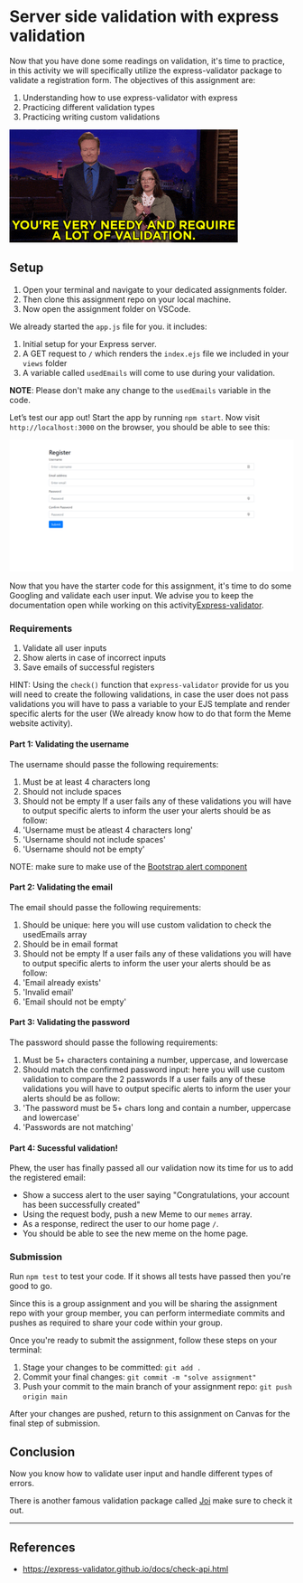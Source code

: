 # Server side validation with express validation
Now that you have done some readings on validation, it's time to practice, in this activity we will specifically utilize the express-validator package to validate a registration form. The objectives of this assignment are:
1. Understanding how to use express-validator with express
2. Practicing different validation types
3. Practicing writing custom validations

<img src="./assets/validate.gif"/>

## Setup
1. Open your terminal and navigate to your dedicated assignments folder.
2. Then clone this assignment repo on your local machine.
3. Now open the assignment folder on VSCode.

We already started the `app.js` file for you. it includes:
1. Initial setup for your Express server.
2. A GET request to `/` which renders the `index.ejs` file we included in your `views` folder
3. A variable called `usedEmails` will come to use during your validation.

**NOTE**: Please don't make any change to the `usedEmails` variable in the code.

Let’s test our app out! Start the app by running `npm start`. Now visit `http://localhost:3000` on the browser, you should be able to see this:

<img src="./assets/form.png"/>

Now that you have the starter code for this assignment, it's time to do some Googling and validate each user input. We advise you to keep the documentation open while working on this activity[Express-validator](https://express-validator.github.io/docs/).

### Requirements
1. Validate all user inputs
2. Show alerts in case of incorrect inputs
3. Save emails of successful registers

HINT: Using the `check()` function that `express-validator` provide for us you will need to create the following validations, in case the user does not pass validations you will have to pass a variable to your EJS template and render specific alerts for the user (We already know how to do that form the Meme website activity).

#### Part 1: Validating the username
The username should passe the following requirements:
1. Must be at least 4 characters long
2. Should not include spaces
3. Should not be empty
If a user fails any of these validations you will have to output specific alerts to inform the user your alerts should be as follow:
1. 'Username must be atleast 4 characters long'
2. 'Username should not include spaces'
3. 'Username should not be empty'

NOTE: make sure to make use of the [Bootstrap alert component](https://getbootstrap.com/docs/4.0/components/alerts/)

#### Part 2: Validating the email
The email should passe the following requirements:
1. Should be unique: here you will use custom validation to check the usedEmails array
2. Should be in email format
3. Should not be empty
If a user fails any of these validations you will have to output specific alerts to inform the user your alerts should be as follow:
1. 'Email already exists'
2. 'Invalid email'
3. 'Email should not be empty'

#### Part 3: Validating the password
The password should passe the following requirements:
1. Must be 5+ characters containing a number, uppercase, and lowercase
2. Should match the confirmed password input: here you will use custom validation to compare the 2 passwords
If a user fails any of these validations you will have to output specific alerts to inform the user your alerts should be as follow:
1. 'The password must be 5+ chars long and contain a number, uppercase and lowercase'
2. 'Passwords are not matching'

#### Part 4: Sucessful validation!
Phew, the user has finally passed all our validation now its time for us to add the registered email:
- Show a success alert to the user saying "Congratulations, your account has been successfully created"
- Using the request body, push a new Meme to our `memes` array.
- As a response, redirect the user to our home page `/`.
- You should be able to see the new meme on the home page.

### Submission
Run `npm test` to test your code. If it shows all tests have passed then you're good to go.

Since this is a group assignment and you will be sharing the assignment repo with your group member, you can perform intermediate commits and pushes as required to share your code within your group.

Once you're ready to submit the assignment, follow these steps on your terminal:
1. Stage your changes to be committed: `git add .`
2. Commit your final changes: `git commit -m "solve assignment"`
3. Push your commit to the main branch of your assignment repo: `git push origin main`

After your changes are pushed, return to this assignment on Canvas for the final step of submission.

## Conclusion
Now you know how to validate user input and handle different types of errors.

There is another famous validation package called [Joi](https://dev.to/itnext/joi-awesome-code-validation-for-node-js-and-express-35pk) make sure to check it out.


---
## References
- https://express-validator.github.io/docs/check-api.html